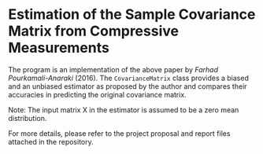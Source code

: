 # Estimation of the Sample Covariance Matrix from Compressive Measurements
The program is an implementation of the above paper by *Farhad Pourkamali-Anaraki* (2016). The `CovarianceMatrix` class provides a biased and an unbiased estimator as proposed by the author and compares their accuracies in predicting the original covariance matrix.

Note: The input matrix X in the estimator is assumed to be a zero mean distribution. 

For more details, please refer to the project proposal and report files attached in the repository.
